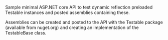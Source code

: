Sample minimal ASP.NET core API to test dynamic reflection preloaded Testable instances and posted assemblies containing these.

Assemblies can be created and posted to the API with the Testable package (available from nuget.org) and creating an implementation of the TestableBase class.
